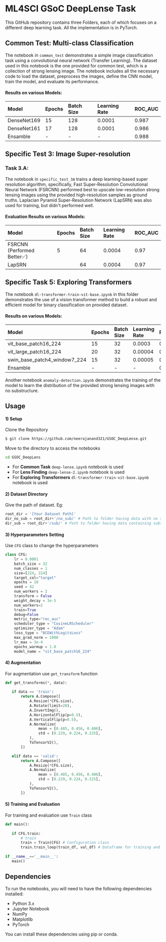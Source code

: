 
# ML4SCI GSoC DeepLense Task

This GitHub repository contains three Folders, each of which focuses on a different deep learning task.
All the implementation is in PyTorch.

## Common Test: Multi-class Classification

The notebook in `common_test` demonstrates a simple image classification task using a convolutional neural network (Transfer Learning). The dataset used in this notebook is the one provided for common test, which is a collection of strong lensing image. The notebook includes all the necessary code to load the dataset, preprocess the images, define the CNN model, train the model, and evaluate its performance.

#### Results on various Models:

| Model                                       | Epochs | Batch Size | Learning Rate | ROC_AUC   |
| :------------------------------------------ | :----- | :--------- | :------------ | :-------- |
| DenseNet169                                | 15      | 128         | 0.0001        | 0.987      | 
| DenseNet161                                 | 17     | 128         | 0.0001        | 0.986      |     
| Ensamble                                    | -      | -          | -             | 0.988      | 


## Specific Test 3: Image Super-resolution

### Task 3.A:

The notebook in `specific_test_3A` trains a deep learning-based super resolution algorithm, specifically, Fast Super-Resolution Convolutional Neural Network (FSRCNN) performed best to upscale low-resolution strong lensing images using the provided high-resolution samples as ground truths. Laplacian Pyramid Super-Resolution Network (LapSRN) was also used for training, but didn't performed well.

#### Evaluation Results on various Models:

| Model                                       | Epochs | Batch Size | Learning Rate | ROC_AUC   |
| :------------------------------------------ | :----- | :--------- | :------------ | :-------- |
| FSRCNN (Performed Better✅)                 | 5      | 64         | 0.0004        | 0.97      | 
| LapSRN                                      |      | 64         | 0.0004        | 0.97      |  



## Specific Task 5: Exploring Transformers

The notebook `dl-transformer-train-vit-base.ipynb` in this folder demonstrates the use of a vision transformer method to build a robust and efficient model for binary classification on provided dataset.

#### Results on various Models:

| Model                                       | Epochs | Batch Size | Learning Rate | ROC_AUC   |
| :------------------------------------------ | :----- | :--------- | :------------ | :-------- |
| vit_base_patch16_224                        | 15     | 32         | 0.0003        | 0.99      | 
| vit_large_patch16_224                       | 20     | 32         | 0.00004       | 0.99      |  
| swin_base_patch4_window7_224                | 15     | 32         | 0.00005       | 0.99      |
| Ensamble                                    | -      | -          | -             | 0.99      | 

Another notebook `anomaly-detection.ipynb` demonstrates the training of the model to learn the distribution of the provided strong lensing images with no substructure.


## Usage

#### 1) Setup 

Clone the Repository
```bash
$ git clone https://github.com/neerajanand321/GSOC_DeepLense.git
```
Move to the directory to access the notebooks
```bash
cd GSOC_DeepLens
```
- For **Common Task** `deep-lense.ipynb` notebook is used
- For **Lens Finding**   `deep-lense-2.ipynb` notebook is used
- For **Exploring Transformers** `dl-transformer-train-vit-base.ipynb` notebook is used

#### 2) Dataset Directory

Give the path of dataset. Eg:
```python
root_dir = '[Your Dataset Path]'
dir_no_sub = root_dir+'/no_sub/' # Path to folder having data with no substructure 
dir_sub = root_dir+'/sub/' # Path to folder having data containing substructure
```
#### 3) Hyperparameters Setting
Use `CFG` class to change the hyperparameters
```python
class CFG:
    lr = 0.0001
    batch_size = 32
    num_classes = 1
    size=[224, 224]
    target_col="target"
    epochs = 10
    seed = 42
    num_workers = 2
    transform = False
    weight_decay = 3e-5
    num_workers=2
    train=True
    debug=False
    metric_type="roc_auc"
    scheduler_type = "CosineLRScheduler"
    optimizer_type = "Adam"
    loss_type = "BCEWithLogitsLoss"
    max_grad_norm = 1000
    lr_max = 3e-4
    epochs_warmup = 1.0
    model_name = "vit_base_patch16_224"
 ```
 #### 4) Augmentation
 For augmentation use `get_transform` function
 ```python 
 def get_transforms(*, data):
    
    if data == 'train':
        return A.Compose([
            A.Resize(*CFG.size),
            A.Rotate(limit=20),
            A.InvertImg(), 
            A.HorizontalFlip(p=0.5),
            A.VerticalFlip(p=0.5),
            A.Normalize(
                mean = [0.485, 0.456, 0.406],
                std = [0.229, 0.224, 0.225],
            ),
            ToTensorV2(),
        ])

    elif data == 'valid':
        return A.Compose([
            A.Resize(*CFG.size),
            A.Normalize(
                mean = [0.485, 0.456, 0.406],
                std = [0.229, 0.224, 0.225],
            ),
            ToTensorV2(),
        ])
 ```
 
 #### 5) Training and Evaluation
 For training and evaluation use `Train` class
 ```python
 def main():
    
    if CFG.train: 
        # train
        train = Train(CFG) # Configuration class
        train.train_loop(train_df, val_df) # Dataframe for training and evaluation
        
 if __name__=='__main__':
    main()
```

## Dependencies

To run the notebooks, you will need to have the following dependencies installed:

- Python 3.x
- Jupyter Notebook
- NumPy
- Matplotlib
- PyTorch

You can install these dependencies using pip or conda.
